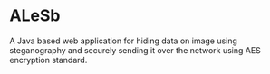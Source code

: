 # ALeSb
A Java based web application for hiding data on image using steganography and securely sending it over the network using AES encryption standard.

